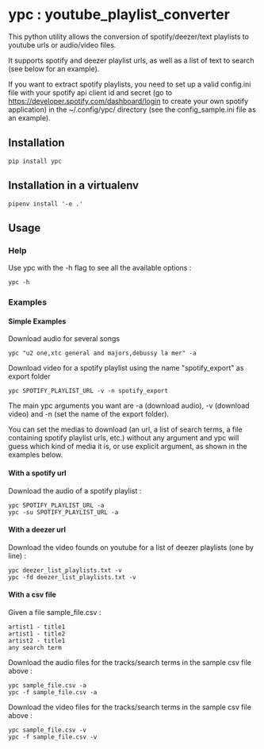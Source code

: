 # ypc : youtube_playlist_converter

This python utility allows the conversion of spotify/deezer/text playlists to youtube urls or audio/video files.

It supports spotify and deezer playlist urls, as well as a list of text to search (see below for an example).

If you want to extract spotify playlists, you need to set up a valid config.ini file with your spotify api client id and secret (go to https://developer.spotify.com/dashboard/login to create your own spotify application) in the ~/.config/ypc/ directory (see the config_sample.ini file as an example).

## Installation

```
pip install ypc
```

## Installation in a virtualenv

```
pipenv install '-e .'
```

## Usage

### Help

Use ypc with the -h flag to see all the available options :

```
ypc -h
```

### Examples

#### Simple Examples

Download audio for several songs

```
ypc "u2 one,xtc general and majors,debussy la mer" -a
```

Download video for a spotify playlist using the name "spotify_export" as export folder

```
ypc SPOTIFY_PLAYLIST_URL -v -n spotify_export
```

The main ypc arguments you want are -a (download audio), -v (download video) and -n (set the name of the export folder).

You can set the medias to download (an url, a list of search terms, a file containing spotify playlist urls, etc.) without any argument and ypc will guess which kind of media it is, or use explicit argument, as shown in the examples below.

#### With a spotify url

Download the audio of a spotify playlist :

```
ypc SPOTIFY_PLAYLIST_URL -a
ypc -su SPOTIFY_PLAYLIST_URL -a
```

#### With a deezer url

Download the video founds on youtube for a list of deezer playlists (one by line) :

```
ypc deezer_list_playlists.txt -v
ypc -fd deezer_list_playlists.txt -v
```

#### With a csv file

Given a file sample_file.csv :

```
artist1 - title1
artist1 - title2
artist2 - title1
any search term
```

Download the audio files for the tracks/search terms in the sample csv file above :

```
ypc sample_file.csv -a
ypc -f sample_file.csv -a
```

Download the video files for the tracks/search terms in the sample csv file above :

```
ypc sample_file.csv -v
ypc -f sample_file.csv -v
```
